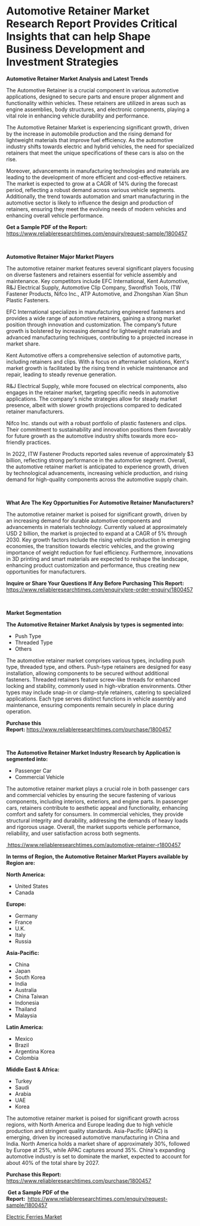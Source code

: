 <p><h1>Automotive Retainer Market Research Report Provides Critical Insights that can help Shape Business Development and Investment Strategies</h1></p><p><strong>Automotive Retainer Market Analysis and Latest Trends</strong></p>
<p><p>The Automotive Retainer is a crucial component in various automotive applications, designed to secure parts and ensure proper alignment and functionality within vehicles. These retainers are utilized in areas such as engine assemblies, body structures, and electronic components, playing a vital role in enhancing vehicle durability and performance. </p><p>The Automotive Retainer Market is experiencing significant growth, driven by the increase in automobile production and the rising demand for lightweight materials that improve fuel efficiency. As the automotive industry shifts towards electric and hybrid vehicles, the need for specialized retainers that meet the unique specifications of these cars is also on the rise. </p><p>Moreover, advancements in manufacturing technologies and materials are leading to the development of more efficient and cost-effective retainers. The market is expected to grow at a CAGR of 14% during the forecast period, reflecting a robust demand across various vehicle segments. Additionally, the trend towards automation and smart manufacturing in the automotive sector is likely to influence the design and production of retainers, ensuring they meet the evolving needs of modern vehicles and enhancing overall vehicle performance.</p></p>
<p><strong>Get a Sample PDF of the Report:&nbsp;</strong> <a href="https://www.reliableresearchtimes.com/enquiry/request-sample/1800457?utm_campaign=3167&utm_medium=2&utm_source=Github&utm_content=ia&utm_term=30032025&utm_id=automotive-retainer">https://www.reliableresearchtimes.com/enquiry/request-sample/1800457</a></p>
<p>&nbsp;</p>
<p><strong>Automotive Retainer Major Market Players</strong></p>
<p><p>The automotive retainer market features several significant players focusing on diverse fasteners and retainers essential for vehicle assembly and maintenance. Key competitors include EFC International, Kent Automotive, R&J Electrical Supply, Automotive Clip Company, Swordfish Tools, ITW Fastener Products, Nifco Inc., ATP Automotive, and Zhongshan Xian Shun Plastic Fasteners.</p><p>EFC International specializes in manufacturing engineered fasteners and provides a wide range of automotive retainers, gaining a strong market position through innovation and customization. The company’s future growth is bolstered by increasing demand for lightweight materials and advanced manufacturing techniques, contributing to a projected increase in market share.</p><p>Kent Automotive offers a comprehensive selection of automotive parts, including retainers and clips. With a focus on aftermarket solutions, Kent's market growth is facilitated by the rising trend in vehicle maintenance and repair, leading to steady revenue generation.</p><p>R&J Electrical Supply, while more focused on electrical components, also engages in the retainer market, targeting specific needs in automotive applications. The company's niche strategies allow for steady market presence, albeit with slower growth projections compared to dedicated retainer manufacturers.</p><p>Nifco Inc. stands out with a robust portfolio of plastic fasteners and clips. Their commitment to sustainability and innovation positions them favorably for future growth as the automotive industry shifts towards more eco-friendly practices.</p><p>In 2022, ITW Fastener Products reported sales revenue of approximately $3 billion, reflecting strong performance in the automotive segment. Overall, the automotive retainer market is anticipated to experience growth, driven by technological advancements, increasing vehicle production, and rising demand for high-quality components across the automotive supply chain.</p></p>
<p>&nbsp;</p>
<p><strong>What Are The Key Opportunities For Automotive Retainer Manufacturers?</strong></p>
<p><p>The automotive retainer market is poised for significant growth, driven by an increasing demand for durable automotive components and advancements in materials technology. Currently valued at approximately USD 2 billion, the market is projected to expand at a CAGR of 5% through 2030. Key growth factors include the rising vehicle production in emerging economies, the transition towards electric vehicles, and the growing importance of weight reduction for fuel efficiency. Furthermore, innovations in 3D printing and smart materials are expected to reshape the landscape, enhancing product customization and performance, thus creating new opportunities for manufacturers.</p></p>
<p><strong>Inquire or Share Your Questions If Any Before Purchasing This Report:</strong> <a href="https://www.reliableresearchtimes.com/enquiry/pre-order-enquiry/1800457?utm_campaign=3167&utm_medium=2&utm_source=Github&utm_content=ia&utm_term=30032025&utm_id=automotive-retainer">https://www.reliableresearchtimes.com/enquiry/pre-order-enquiry/1800457</a></p>
<p>&nbsp;</p>
<p><strong>Market Segmentation</strong></p>
<p><strong>The Automotive Retainer Market Analysis by types is segmented into:</strong></p>
<p><ul><li>Push Type</li><li>Threaded Type</li><li>Others</li></ul></p>
<p><p>The automotive retainer market comprises various types, including push type, threaded type, and others. Push-type retainers are designed for easy installation, allowing components to be secured without additional fasteners. Threaded retainers feature screw-like threads for enhanced locking and stability, commonly used in high-vibration environments. Other types may include snap-in or clamp-style retainers, catering to specialized applications. Each type serves distinct functions in vehicle assembly and maintenance, ensuring components remain securely in place during operation.</p></p>
<p><strong>Purchase this Report:&nbsp;</strong><a href="https://www.reliableresearchtimes.com/purchase/1800457?utm_campaign=3167&utm_medium=2&utm_source=Github&utm_content=ia&utm_term=30032025&utm_id=automotive-retainer">https://www.reliableresearchtimes.com/purchase/1800457</a></p>
<p>&nbsp;</p>
<p><strong>The Automotive Retainer Market Industry Research by Application is segmented into:</strong></p>
<p><ul><li>Passenger Car</li><li>Commercial Vehicle</li></ul></p>
<p><p>The automotive retainer market plays a crucial role in both passenger cars and commercial vehicles by ensuring the secure fastening of various components, including interiors, exteriors, and engine parts. In passenger cars, retainers contribute to aesthetic appeal and functionality, enhancing comfort and safety for consumers. In commercial vehicles, they provide structural integrity and durability, addressing the demands of heavy loads and rigorous usage. Overall, the market supports vehicle performance, reliability, and user satisfaction across both segments.</p></p>
<p><a href="https://www.reliableresearchtimes.com/automotive-retainer-r1800457?utm_campaign=3167&utm_medium=2&utm_source=Github&utm_content=ia&utm_term=30032025&utm_id=automotive-retainer">&nbsp;https://www.reliableresearchtimes.com/automotive-retainer-r1800457</a></p>
<p><strong>In terms of Region, the Automotive Retainer Market Players available by Region are:</strong></p>
<p>
    <p> <strong> North America: </strong>
        <ul>
            <li>United States</li>
            <li>Canada</li>
        </ul>
        </p> 
    <p> <strong> Europe: </strong>
        <ul>
            <li>Germany</li>
            <li>France</li>
            <li>U.K.</li>
            <li>Italy</li>
            <li>Russia</li>
        </ul>
        </p> 
    <p> <strong> Asia-Pacific: </strong>
        <ul>
            <li>China</li>
            <li>Japan</li>
            <li>South Korea</li>
            <li>India</li>
            <li>Australia</li>
            <li>China Taiwan</li>
            <li>Indonesia</li>
            <li>Thailand</li>
            <li>Malaysia</li>
        </ul>
        </p> 
    <p> <strong> Latin America: </strong>
        <ul>
            <li>Mexico</li>
            <li>Brazil</li>
            <li>Argentina Korea</li>
            <li>Colombia</li>
        </ul>
        </p> 
    <p> <strong> Middle East & Africa: </strong>
        <ul>
            <li>Turkey</li>
            <li>Saudi</li>
            <li>Arabia</li>
            <li>UAE</li>
            <li>Korea</li>
        </ul>
    </p>
    </p>
<p><p>The automotive retainer market is poised for significant growth across regions, with North America and Europe leading due to high vehicle production and stringent quality standards. Asia-Pacific (APAC) is emerging, driven by increased automotive manufacturing in China and India. North America holds a market share of approximately 30%, followed by Europe at 25%, while APAC captures around 35%. China's expanding automotive industry is set to dominate the market, expected to account for about 40% of the total share by 2027.</p></p>
<p><strong>Purchase this Report: </strong><a href="https://www.reliableresearchtimes.com/purchase/1800457?utm_campaign=3167&utm_medium=2&utm_source=Github&utm_content=ia&utm_term=30032025&utm_id=automotive-retainer">https://www.reliableresearchtimes.com/purchase/1800457</a></p>
<p>&nbsp;<strong>Get a Sample PDF of the Report:&nbsp;&nbsp;</strong><a href="https://www.reliableresearchtimes.com/enquiry/request-sample/1800457?utm_campaign=3167&utm_medium=2&utm_source=Github&utm_content=ia&utm_term=30032025&utm_id=automotive-retainer">https://www.reliableresearchtimes.com/enquiry/request-sample/1800457</a></p>
<p><strong></strong></p>
<p><p><a href="https://github.com/krulicfidura/Market-Research-Report-List-1/blob/main/electric-ferries-market.md?utm_campaign=3167&utm_medium=2&utm_source=Github&utm_content=ia&utm_term=30032025&utm_id=automotive-retainer">Electric Ferries Market</a></p></p>